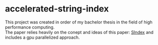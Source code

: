 # accelerated-string-index

This project was created in order of my bachelor thesis in the field of high performance computing.  
The paper relies heavily on the conept and ideas of this paper: [SIndex](https://dl.acm.org/doi/abs/10.1145/3409963.3410496) and includes a gpu parallelized approach.